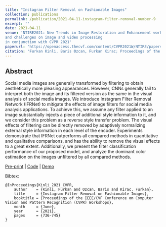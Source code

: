 ```yaml
---
title: "Instagram Filter Removal on Fashionable Images"
collection: publications
permalink: /publication/2021-04-11-instagram-filter-removal-number-9
excerpt: ''
date: 2021-04-11
venue: 'NTIRE2021: New Trends in Image Restoration and Enhancement workshop
and challenges on image and video processing
in conjunction with CVPR 2021'
paperurl: 'https://openaccess.thecvf.com/content/CVPR2021W/NTIRE/papers/Kinli_Instagram_Filter_Removal_on_Fashionable_Images_CVPRW_2021_paper.pdf'
citation: 'Furkan Kinli, Baris Ozcan, Furkan Kirac; Proceedings of the IEEE/CVF Conference on Computer Vision and Pattern Recognition (CVPR) Workshops, 2021, pp. 736-745'
---
```


## Abstract
Social media images are generally transformed by filtering to obtain aesthetically more pleasing appearances. However, CNNs generally fail to interpret both the image and its filtered version as the same in the visual analysis of social media images. We introduce Instagram Filter Removal Network (IFRNet) to mitigate the effects of image filters for social media analysis applications. To achieve this, we assume any filter applied to an image substantially injects a piece of additional style information to it, and we consider this problem as a reverse style transfer problem. The visual effects of filtering can be directly removed by adaptively normalizing external style information in each level of the encoder. Experiments demonstrate that IFRNet outperforms all compared methods in quantitative and qualitative comparisons, and has the ability to remove the visual effects to a great extent. Additionally, we present the filter classification performance of our proposed model, and analyze the dominant color estimation on the images unfiltered by all compared methods.

[Pre-print][ntire-pre-print] |
[Code](https://github.com/birdortyedi/instagram-filter-removal-pytorch) |
[Demo](https://huggingface.co/spaces/birdortyedi/instagram-filter-removal)

Bibtex:
```
@InProceedings{Kinli_2021_CVPR,
    author    = {Kinli, Furkan and Ozcan, Baris and Kirac, Furkan},
    title     = {Instagram Filter Removal on Fashionable Images},
    booktitle = {Proceedings of the IEEE/CVF Conference on Computer Vision and Pattern Recognition (CVPR) Workshops},
    month     = {June},
    year      = {2021},
    pages     = {736-745}
}
```

[ntire-pre-print]: https://arxiv.org/pdf/2104.05072.pdf